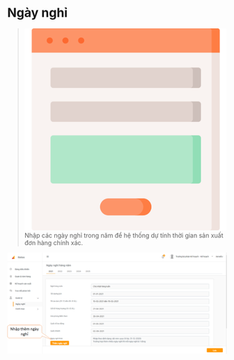 # Ngày nghỉ

> ![](../.gitbook/assets/mail-1-.png) Nhập các ngày nghỉ trong năm để hệ thống dự tính thời gian sản xuất đơn hàng chính xác.

![](../.gitbook/assets/ngay-nghi.png)

